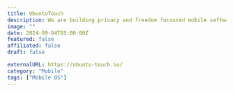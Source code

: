 ```yaml
---
title: UbuntuTouch
description: We are building privacy and freedom focussed mobile software with the support of the UBports community.
image: ""
date: 2024-09-04T05:00:00Z
featured: false
affiliated: false
draft: false

externalURL: https://ubuntu-touch.io/
category: "Mobile"
tags: ["Mobile OS"]
---
```

